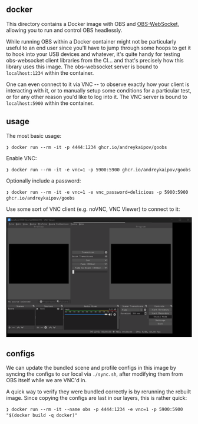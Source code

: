 ## docker

This directory contains a Docker image with OBS and
[OBS-WebSocket](https://github.com/obsproject/obs-websocket/), allowing you to
run and control OBS headlessly.

While running OBS within a Docker container might not be particularly useful to
an end user since you'll have to jump through some hoops to get it to hook into
your USB devices and whatever, it's quite handy for testing obs-websocket client
libraries from the CI... and that's precisely how this library uses this image.
The obs-websocket server is bound to `localhost:1234` within the container.

One can even connect to it via VNC -- to observe exactly how your client is
interacting with it, or to manually setup some conditions for a particular test,
or for any other reason you'd like to log into it. The VNC server is bound to
`localhost:5900` within the container.

## usage

The most basic usage:

```console
❯ docker run --rm -it -p 4444:1234 ghcr.io/andreykaipov/goobs
```

Enable VNC:

```console
❯ docker run --rm -it -e vnc=1 -p 5900:5900 ghcr.io/andreykaipov/goobs
```

Optionally include a password:

```console
❯ docker run --rm -it -e vnc=1 -e vnc_password=delicious -p 5900:5900 ghcr.io/andreykaipov/goobs
```

Use some sort of VNC client (e.g. noVNC, VNC Viewer) to connect to it:

![Screenshot of a VNC client connected to the headless OBS Docker instance](vnc-example.png)

## configs

We can update the bundled scene and profile configs in this image by syncing the
configs to our local via `./sync.sh`, after modifying them from OBS itself while
we are VNC'd in.

A quick way to verify they were bundled correctly is by rerunning the rebuilt
image. Since copying the configs are last in our layers, this is rather quick:

```console
❯ docker run --rm -it --name obs -p 4444:1234 -e vnc=1 -p 5900:5900 "$(docker build -q docker)"
```
